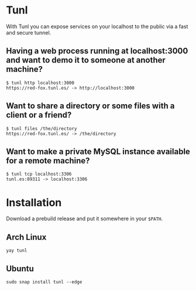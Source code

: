 # Tunl

With Tunl you can expose services on your localhost to the public via a fast and secure tunnel.

## Having a web process running at localhost:3000 and want to demo it to someone at another machine?

```
$ tunl http localhost:3000
https://red-fox.tunl.es/ -> http://localhost:3000
```

## Want to share a directory or some files with a client or a friend? 

```
$ tunl files /the/directory
https://red-fox.tunl.es/ -> /the/directory
```

## Want to make a private MySQL instance available for a remote machine?

```
$ tunl tcp localhost:3306
tunl.es:89311 -> localhost:3306
```

# Installation

Download a prebuild release and put it somewhere in your `$PATH`.

## Arch Linux

```
yay tunl
```

## Ubuntu

```
sudo snap install tunl --edge
```
